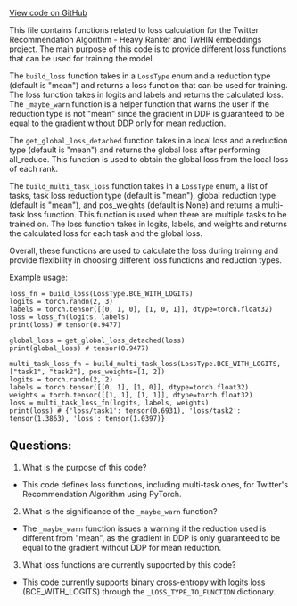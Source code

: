 [View code on GitHub](https://github.com/twitter/the-algorithm-ml/core/losses.py)

This file contains functions related to loss calculation for the Twitter Recommendation Algorithm - Heavy Ranker and TwHIN embeddings project. The main purpose of this code is to provide different loss functions that can be used for training the model. 

The `build_loss` function takes in a `LossType` enum and a reduction type (default is "mean") and returns a loss function that can be used for training. The loss function takes in logits and labels and returns the calculated loss. The `_maybe_warn` function is a helper function that warns the user if the reduction type is not "mean" since the gradient in DDP is guaranteed to be equal to the gradient without DDP only for mean reduction. 

The `get_global_loss_detached` function takes in a local loss and a reduction type (default is "mean") and returns the global loss after performing all_reduce. This function is used to obtain the global loss from the local loss of each rank. 

The `build_multi_task_loss` function takes in a `LossType` enum, a list of tasks, task loss reduction type (default is "mean"), global reduction type (default is "mean"), and pos_weights (default is None) and returns a multi-task loss function. This function is used when there are multiple tasks to be trained on. The loss function takes in logits, labels, and weights and returns the calculated loss for each task and the global loss. 

Overall, these functions are used to calculate the loss during training and provide flexibility in choosing different loss functions and reduction types. 

Example usage:

```
loss_fn = build_loss(LossType.BCE_WITH_LOGITS)
logits = torch.randn(2, 3)
labels = torch.tensor([[0, 1, 0], [1, 0, 1]], dtype=torch.float32)
loss = loss_fn(logits, labels)
print(loss) # tensor(0.9477)

global_loss = get_global_loss_detached(loss)
print(global_loss) # tensor(0.9477)

multi_task_loss_fn = build_multi_task_loss(LossType.BCE_WITH_LOGITS, ["task1", "task2"], pos_weights=[1, 2])
logits = torch.randn(2, 2)
labels = torch.tensor([[0, 1], [1, 0]], dtype=torch.float32)
weights = torch.tensor([[1, 1], [1, 1]], dtype=torch.float32)
loss = multi_task_loss_fn(logits, labels, weights)
print(loss) # {'loss/task1': tensor(0.6931), 'loss/task2': tensor(1.3863), 'loss': tensor(1.0397)}
```
## Questions: 
 1. What is the purpose of this code?
- This code defines loss functions, including multi-task ones, for Twitter's Recommendation Algorithm using PyTorch.

2. What is the significance of the `_maybe_warn` function?
- The `_maybe_warn` function issues a warning if the reduction used is different from "mean", as the gradient in DDP is only guaranteed to be equal to the gradient without DDP for mean reduction.

3. What loss functions are currently supported by this code?
- This code currently supports binary cross-entropy with logits loss (BCE_WITH_LOGITS) through the `_LOSS_TYPE_TO_FUNCTION` dictionary.